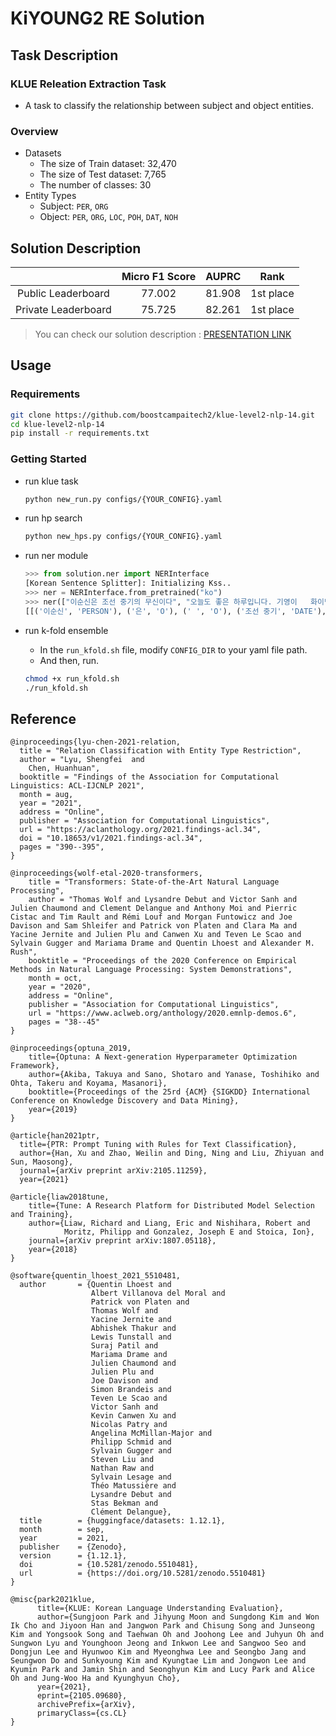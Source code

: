 # KiYOUNG2 RE Solution

## Task Description

### KLUE Releation Extraction Task

* A task to classify the relationship between subject and object entities.

### Overview

* Datasets
  * The size of Train dataset: 32,470
  * The size of Test dataset: 7,765
  * The number of classes: 30
* Entity Types
  * Subject: `PER`, `ORG`
  * Object:  `PER`, `ORG`, `LOC`, `POH`, `DAT`, `NOH`

## Solution Description

|                     | Micro F1 Score | AUPRC  | Rank      |
| :-----------------: | :------------: | :----: | :-------: |
| Public Leaderboard  | 77.002         | 81.908 | 1st place |
| Private Leaderboard | 75.725         | 82.261 | 1st place |

> You can check our solution description : [PRESENTATION LINK](https://github.com/jinmang2/boostcamp_ai_tech_2/blob/main/assets/ppt/klue_re.pdf)

## Usage

### Requirements

```bash
git clone https://github.com/boostcampaitech2/klue-level2-nlp-14.git
cd klue-level2-nlp-14
pip install -r requirements.txt
```

### Getting Started

- run klue task

  ```bash
  python new_run.py configs/{YOUR_CONFIG}.yaml
  ```

- run hp search

  ```bash
  python new_hps.py configs/{YOUR_CONFIG}.yaml
  ```

- run ner module

  ```python
  >>> from solution.ner import NERInterface
  [Korean Sentence Splitter]: Initializing Kss..
  >>> ner = NERInterface.from_pretrained("ko")
  >>> ner(["이순신은 조선 중기의 무신이다", "오늘도 좋은 하루입니다. 기영이   화이팅입니다!"])
  [[('이순신', 'PERSON'), ('은', 'O'), (' ', 'O'), ('조선 중기', 'DATE'), ('의', 'O'), (' ', 'O'), ('무신', 'CIVILIZATION'), ('이다', 'O')], [('오늘', 'DATE'), ('도', 'O'), (' ', 'O'), ('좋은', 'O'), (' ', 'O'), ('하루', 'DATE'), ('입니다.', 'O'), (' ', 'O'), ('기영', 'PERSON'), ('이', 'O'), (' ', 'O'), ('화이팅입니다!', 'O')]]
  ```

- run k-fold ensemble
  - In the `run_kfold.sh` file, modify `CONFIG_DIR` to your yaml file path.
  - And then, run.
  
  ```bash
  chmod +x run_kfold.sh
  ./run_kfold.sh
  ```


## Reference
```
@inproceedings{lyu-chen-2021-relation,
  title = "Relation Classification with Entity Type Restriction",
  author = "Lyu, Shengfei  and
    Chen, Huanhuan",
  booktitle = "Findings of the Association for Computational Linguistics: ACL-IJCNLP 2021",
  month = aug,
  year = "2021",
  address = "Online",
  publisher = "Association for Computational Linguistics",
  url = "https://aclanthology.org/2021.findings-acl.34",
  doi = "10.18653/v1/2021.findings-acl.34",
  pages = "390--395",
}

@inproceedings{wolf-etal-2020-transformers,
    title = "Transformers: State-of-the-Art Natural Language Processing",
    author = "Thomas Wolf and Lysandre Debut and Victor Sanh and Julien Chaumond and Clement Delangue and Anthony Moi and Pierric Cistac and Tim Rault and Rémi Louf and Morgan Funtowicz and Joe Davison and Sam Shleifer and Patrick von Platen and Clara Ma and Yacine Jernite and Julien Plu and Canwen Xu and Teven Le Scao and Sylvain Gugger and Mariama Drame and Quentin Lhoest and Alexander M. Rush",
    booktitle = "Proceedings of the 2020 Conference on Empirical Methods in Natural Language Processing: System Demonstrations",
    month = oct,
    year = "2020",
    address = "Online",
    publisher = "Association for Computational Linguistics",
    url = "https://www.aclweb.org/anthology/2020.emnlp-demos.6",
    pages = "38--45"
}

@inproceedings{optuna_2019,
    title={Optuna: A Next-generation Hyperparameter Optimization Framework},
    author={Akiba, Takuya and Sano, Shotaro and Yanase, Toshihiko and Ohta, Takeru and Koyama, Masanori},
    booktitle={Proceedings of the 25rd {ACM} {SIGKDD} International Conference on Knowledge Discovery and Data Mining},
    year={2019}
}

@article{han2021ptr,
  title={PTR: Prompt Tuning with Rules for Text Classification},
  author={Han, Xu and Zhao, Weilin and Ding, Ning and Liu, Zhiyuan and Sun, Maosong},
  journal={arXiv preprint arXiv:2105.11259},
  year={2021}

@article{liaw2018tune,
    title={Tune: A Research Platform for Distributed Model Selection and Training},
    author={Liaw, Richard and Liang, Eric and Nishihara, Robert and
            Moritz, Philipp and Gonzalez, Joseph E and Stoica, Ion},
    journal={arXiv preprint arXiv:1807.05118},
    year={2018}
}

@software{quentin_lhoest_2021_5510481,
  author       = {Quentin Lhoest and
                  Albert Villanova del Moral and
                  Patrick von Platen and
                  Thomas Wolf and
                  Yacine Jernite and
                  Abhishek Thakur and
                  Lewis Tunstall and
                  Suraj Patil and
                  Mariama Drame and
                  Julien Chaumond and
                  Julien Plu and
                  Joe Davison and
                  Simon Brandeis and
                  Teven Le Scao and
                  Victor Sanh and
                  Kevin Canwen Xu and
                  Nicolas Patry and
                  Angelina McMillan-Major and
                  Philipp Schmid and
                  Sylvain Gugger and
                  Steven Liu and
                  Nathan Raw and
                  Sylvain Lesage and
                  Théo Matussière and
                  Lysandre Debut and
                  Stas Bekman and
                  Clément Delangue},
  title        = {huggingface/datasets: 1.12.1},
  month        = sep,
  year         = 2021,
  publisher    = {Zenodo},
  version      = {1.12.1},
  doi          = {10.5281/zenodo.5510481},
  url          = {https://doi.org/10.5281/zenodo.5510481}
}

@misc{park2021klue,
      title={KLUE: Korean Language Understanding Evaluation},
      author={Sungjoon Park and Jihyung Moon and Sungdong Kim and Won Ik Cho and Jiyoon Han and Jangwon Park and Chisung Song and Junseong Kim and Yongsook Song and Taehwan Oh and Joohong Lee and Juhyun Oh and Sungwon Lyu and Younghoon Jeong and Inkwon Lee and Sangwoo Seo and Dongjun Lee and Hyunwoo Kim and Myeonghwa Lee and Seongbo Jang and Seungwon Do and Sunkyoung Kim and Kyungtae Lim and Jongwon Lee and Kyumin Park and Jamin Shin and Seonghyun Kim and Lucy Park and Alice Oh and Jung-Woo Ha and Kyunghyun Cho},
      year={2021},
      eprint={2105.09680},
      archivePrefix={arXiv},
      primaryClass={cs.CL}
}
```

